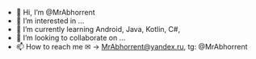 - 👋 Hi, I’m @MrAbhorrent
- 👀 I’m interested in ...
- 🌱 I’m currently learning Android, Java, Kotlin, C#, 
- 💞️ I’m looking to collaborate on ...
- 📫 How to reach me  ✉ -> MrAbhorrent@yandex.ru, tg: @MrAbhorrent

<!---
MrAbhorrent/MrAbhorrent is a ✨ special ✨ repository because its `README.md` (this file) appears on your GitHub profile.
You can click the Preview link to take a look at your changes.
--->
